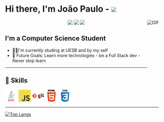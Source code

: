# Hi there, I'm João Paulo - <img width="30px" src="https://media.tenor.com/images/30169e4a670daf12443df7d2dd140176/tenor.gif" />

<img align="right" alt="GIF" height="160px" src="https://media.giphy.com/media/du3J3cXyzhj75IOgvA/giphy.gif" />

<div aling = center>
  <p align="center">
    <a href="https://www.linkedin.com/in/jo%C3%A3o-paulo-souza-do-espirito-santo-43bbb6210/"><img src="https://img.shields.io/badge/linkedin-%230177B5?style=flat&logo=linkedin&logoColor=white"/></a>
    <a href="https://t.me/Jpoao"><img src="https://img.shields.io/badge/telegram-%230177B5?style=flat&logo=telegram&logoColor=white"/></a>
      <a href="https://discordapp.com/users/9717"><img src="https://img.shields.io/badge/discord-%235865F2B0?style=flat&logo=discord&logoColor=white"/></a>
  </p>
</div>

## I'm a Computer Science Student  

- 👨‍💻I'm currently studing at UESB and by my self
- 🔭 Future Goals: Learn more technologies - be a Full Stack dev - Never stop learn
---
## 🚀 Skills

  <div>
    <code><img height="40" src="https://raw.githubusercontent.com/devicons/devicon/master/icons/java/java-original-wordmark.svg"></code>
    <code><img height="40" src="https://raw.githubusercontent.com/github/explore/80688e429a7d4ef2fca1e82350fe8e3517d3494d/topics/javascript/javascript.png"></code> 
    <code><img height="40" src="https://raw.githubusercontent.com/github/explore/80688e429a7d4ef2fca1e82350fe8e3517d3494d/topics/git/git.png"></code>
    <code><img height="40" src="https://raw.githubusercontent.com/github/explore/80688e429a7d4ef2fca1e82350fe8e3517d3494d/topics/html/html.png"></code>
    <code><img height="40" src="https://raw.githubusercontent.com/github/explore/80688e429a7d4ef2fca1e82350fe8e3517d3494d/topics/css/css.png"></code>


---

[![Top Langs](https://github-readme-stats.vercel.app/api/top-langs/?username=Jpoao&layout=compact)](https://github.com/anuraghazra/github-readme-stats)
